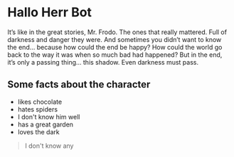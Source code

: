 # Hallo Herr Bot
It’s like in the great stories, Mr. Frodo. The ones that really mattered. Full of darkness and danger they were. And sometimes you didn’t want to know the end… because how could the end be happy? How could the world go back to the way it was when so much bad had happened? But in the end, it’s only a passing thing… this shadow. Even darkness must pass.
## Some facts about the character
* likes chocolate
* hates spiders
* I don't know him well
* has a great garden
* loves the dark
> I don't know any